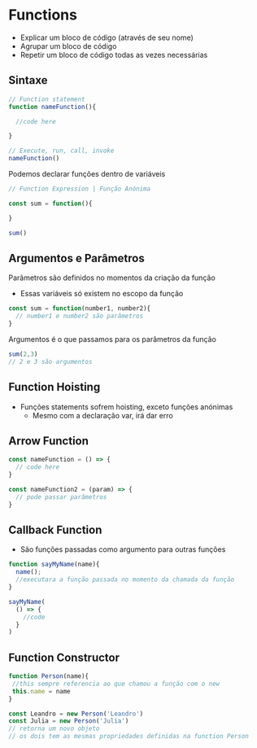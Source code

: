 # Functions

- Explicar um bloco de código (através de seu nome)
- Agrupar um bloco de código
- Repetir um bloco de código todas as vezes necessárias

## Sintaxe
```js
// Function statement
function nameFunction(){

  //code here

}

// Execute, run, call, invoke
nameFunction()
```

Podemos declarar funções dentro de variáveis
```js
// Function Expression | Função Anónima

const sum = function(){

}

sum()
```

## Argumentos e Parâmetros
Parâmetros são definidos no momentos da criação da função
  - Essas variáveis só existem no escopo da função
```js
const sum = function(number1, number2){
  // number1 e number2 são parâmetros
}
```

Argumentos é o que passamos para os parâmetros da função
```js
sum(2,3)
// 2 e 3 são argumentos
```

## Function Hoisting
- Funções statements sofrem hoisting, exceto funções anónimas
  - Mesmo com a declaração var, irá dar erro

## Arrow Function
```js
const nameFunction = () => {
  // code here
}

const nameFunction2 = (param) => {
  // pode passar parâmetros
}
```

## Callback Function
- São funções passadas como argumento para outras funções

```js
function sayMyName(name){
  name();
  //executara a função passada no momento da chamada da função
}

sayMyName(
  () => {
    //code
  }
)
```

## Function Constructor
 ```js
function Person(name){
  //this sempre referencia ao que chamou a função com o new
  this.name = name
}

const Leandro = new Person('Leandro')
const Julia = new Person('Julia')
// retorna um novo objeto
// os dois tem as mesmas propriedades definidas na function Person
 ```